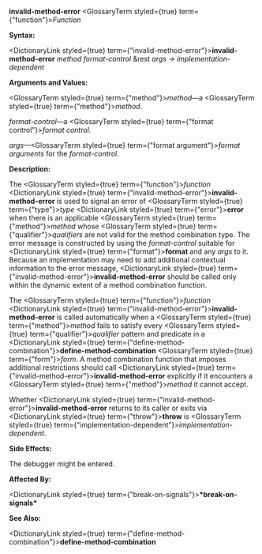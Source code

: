 **invalid-method-error** <GlossaryTerm styled={true} term={"function"}><i>Function</i></GlossaryTerm> 



**Syntax:** 



<DictionaryLink styled={true} term={"invalid-method-error"}><b>invalid-method-error</b></DictionaryLink> *method format-control* &amp;rest *args → implementation-dependent* 



**Arguments and Values:** 



<GlossaryTerm styled={true} term={"method"}><i>method</i></GlossaryTerm>—a <GlossaryTerm styled={true} term={"method"}><i>method</i></GlossaryTerm>. 



*format-control*—a <GlossaryTerm styled={true} term={"format control"}><i>format control</i></GlossaryTerm>. 



*args*—<GlossaryTerm styled={true} term={"format argument"}><i>format arguments</i></GlossaryTerm> for the *format-control*. 



**Description:** 



The <GlossaryTerm styled={true} term={"function"}><i>function</i></GlossaryTerm> <DictionaryLink styled={true} term={"invalid-method-error"}><b>invalid-method-error</b></DictionaryLink> is used to signal an error of <GlossaryTerm styled={true} term={"type"}><i>type</i></GlossaryTerm> <DictionaryLink styled={true} term={"error"}><b>error</b></DictionaryLink> when there is an applicable <GlossaryTerm styled={true} term={"method"}><i>method</i></GlossaryTerm> whose <GlossaryTerm styled={true} term={"qualifier"}><i>qualifiers</i></GlossaryTerm> are not valid for the method combination type. The error message is constructed by using the *format-control* suitable for <DictionaryLink styled={true} term={"format"}><b>format</b></DictionaryLink> and any *args* to it. Because an implementation may need to add additional contextual information to the error message, <DictionaryLink styled={true} term={"invalid-method-error"}><b>invalid-method-error</b></DictionaryLink> should be called only within the dynamic extent of a method combination function. 



The <GlossaryTerm styled={true} term={"function"}><i>function</i></GlossaryTerm> <DictionaryLink styled={true} term={"invalid-method-error"}><b>invalid-method-error</b></DictionaryLink> is called automatically when a <GlossaryTerm styled={true} term={"method"}><i>method</i></GlossaryTerm> fails to satisfy every <GlossaryTerm styled={true} term={"qualifier"}><i>qualifier</i></GlossaryTerm> pattern and predicate in a <DictionaryLink styled={true} term={"define-method-combination"}><b>define-method-combination</b></DictionaryLink> <GlossaryTerm styled={true} term={"form"}><i>form</i></GlossaryTerm>. A method combination function that imposes additional restrictions should call <DictionaryLink styled={true} term={"invalid-method-error"}><b>invalid-method-error</b></DictionaryLink> explicitly if it encounters a <GlossaryTerm styled={true} term={"method"}><i>method</i></GlossaryTerm> it cannot accept. 



Whether <DictionaryLink styled={true} term={"invalid-method-error"}><b>invalid-method-error</b></DictionaryLink> returns to its caller or exits via <DictionaryLink styled={true} term={"throw"}><b>throw</b></DictionaryLink> is <GlossaryTerm styled={true} term={"implementation-dependent"}><i>implementation-dependent</i></GlossaryTerm>. 



 



 



**Side Effects:** 



The debugger might be entered. 



**Affected By:** 



<DictionaryLink styled={true} term={"break-on-signals"}><b>\*break-on-signals\*</b></DictionaryLink> 



**See Also:** 



<DictionaryLink styled={true} term={"define-method-combination"}><b>define-method-combination</b></DictionaryLink> 



